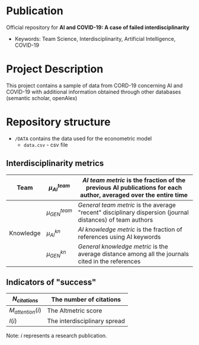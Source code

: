 # Publication
Official repository for **AI and COVID-19: A case of failed interdisciplinarity**

- Keywords: Team Science, Interdisciplinarity, Artificial Intelligence, COVID-19

# Project Description
This project contains a sample of data from CORD-19 concerning AI and COVID-19 with additional information obtained through other databases (semantic scholar, openAlex)  

# Repository structure

- `/DATA` contains the data used for the econometric model 
    - `data.csv` - csv file


## Interdisciplinarity metrics

| Team | $\mu_{AI}^{team}$ | *AI team metric* is the fraction of the previous AI publications for each author, averaged over the entire time |
|------|------------------|----------------------------------------------------------------------------------------------------------------------|
|      | $\mu_{GEN}^{team}$ | *General team metric* is the average "recent" disciplinary dispersion (journal distances) of team authors                 |
| Knowledge | $\mu_{AI}^{kn}$ | *AI knowledge metric* is the fraction of references using AI keywords |
|           | $\mu_{GEN}^{kn}$ | *General knowledge metric* is the average distance among all the journals cited in the references |


## Indicators of "success"

| $N_{citations}$ | The number of citations |
|-----------------|------------------------|
| $M_{attention}(i)$ | The Altmetric score |
| $I(i)$ | The interdisciplinary spread |

Note: $i$ represents a research publication. 



